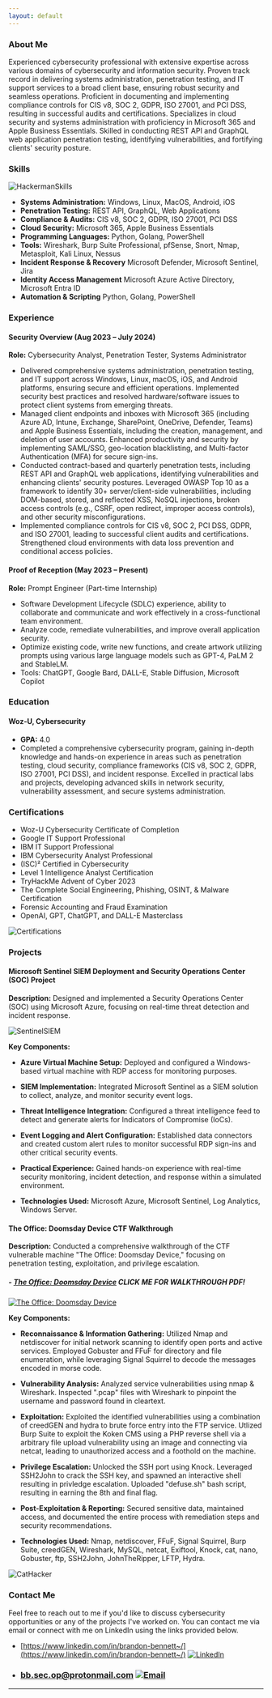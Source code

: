 ```yaml
---
layout: default
---
```


### **About Me**

Experienced cybersecurity professional with extensive expertise across various domains of cybersecurity and information security. Proven track record in delivering systems administration, penetration testing, and IT support services to a broad client base, ensuring robust security and seamless operations. Proficient in documenting and implementing compliance controls for CIS v8, SOC 2, GDPR, ISO 27001, and PCI DSS, resulting in successful audits and certifications. Specializes in cloud security and systems administration with proficiency in Microsoft 365 and Apple Business Essentials. Skilled in conducting REST API and GraphQL web application penetration testing, identifying vulnerabilities, and fortifying clients' security posture.

### **Skills**

![HackermanSkills](images/hackers-gif-preparing-to-hack.gif)


- **Systems Administration:** Windows, Linux, MacOS, Android, iOS
- **Penetration Testing:** REST API, GraphQL, Web Applications
- **Compliance & Audits:** CIS v8, SOC 2, GDPR, ISO 27001, PCI DSS
- **Cloud Security:** Microsoft 365, Apple Business Essentials
- **Programming Languages:** Python, Golang, PowerShell
- **Tools:** Wireshark, Burp Suite Professional, pfSense, Snort, Nmap, Metasploit, Kali Linux, Nessus
- **Incident Response & Recovery** Microsoft Defender, Microsoft Sentinel, Jira
- **Identity Access Management** Microsoft Azure Active Directory, Microsoft Entra ID
- **Automation & Scripting** Python, Golang, PowerShell

### **Experience**

#### **Security Overview (Aug 2023 – July 2024)**
**Role:** Cybersecurity Analyst, Penetration Tester, Systems Administrator

- Delivered comprehensive systems administration, penetration testing, and IT support across Windows, Linux, macOS, iOS, and Android platforms, ensuring secure and efficient operations. Implemented security best practices and resolved hardware/software issues to protect client systems from emerging threats.
- Managed client endpoints and inboxes with Microsoft 365 (including Azure AD, Intune, Exchange, SharePoint, OneDrive, Defender, Teams) and Apple Business Essentials, including the creation, management, and deletion of user accounts. Enhanced productivity and security by implementing SAML/SSO, geo-location blacklisting, and Multi-factor Authentication (MFA) for secure sign-ins.
- Conducted contract-based and quarterly penetration tests, including REST API and GraphQL web applications, identifying vulnerabilities and enhancing clients' security postures. Leveraged OWASP Top 10 as a framework to identify 30+ server/client-side vulnerabilities, including DOM-based, stored, and reflected XSS, NoSQL injections, broken access controls (e.g., CSRF, open redirect, improper access controls), and other security misconfigurations.
- Implemented compliance controls for CIS v8, SOC 2, PCI DSS, GDPR, and ISO 27001, leading to successful client audits and certifications. Strengthened cloud environments with data loss prevention and conditional access policies.

#### **Proof of Reception (May 2023 – Present)**
**Role:** Prompt Engineer (Part-time Internship)

- Software Development Lifecycle (SDLC) experience, ability to collaborate and communicate and work effectively in a cross-functional team environment.
- Analyze code, remediate vulnerabilities, and improve overall application security.
- Optimize existing code, write new functions, and create artwork utilizing prompts using various large language models such as GPT-4, PaLM 2 and StableLM.
- Tools: ChatGPT, Google Bard, DALL-E, Stable Diffusion, Microsoft Copilot

### **Education**

#### **Woz-U, Cybersecurity**
- **GPA:** 4.0
- Completed a comprehensive cybersecurity program, gaining in-depth knowledge and hands-on experience in areas such as penetration testing, cloud security, compliance frameworks (CIS v8, SOC 2, GDPR, ISO 27001, PCI DSS), and incident response. Excelled in practical labs and projects, developing advanced skills in network security, vulnerability assessment, and secure systems administration.

### **Certifications**

- Woz-U Cybersecurity Certificate of Completion
- Google IT Support Professional
- IBM IT Support Professional
- IBM Cybersecurity Analyst Professional
- (ISC)² Certified in Cybersecurity
- Level 1 Intelligence Analyst Certification
- TryHackMe Advent of Cyber 2023
- The Complete Social Engineering, Phishing, OSINT, & Malware Certification
- Forensic Accounting and Fraud Examination
- OpenAI, GPT, ChatGPT, and DALL-E Masterclass
  
![Certifications](images/ezgif-1-60b00daf79.gif)

### **Projects**

#### **Microsoft Sentinel SIEM Deployment and Security Operations Center (SOC) Project**
**Description:** Designed and implemented a Security Operations Center (SOC) using Microsoft Azure, focusing on real-time threat detection and incident response.

![SentinelSIEM](images/azuresentinel2.gif)

**Key Components:**

- **Azure Virtual Machine Setup:** Deployed and configured a Windows-based virtual machine with RDP access for monitoring purposes.

- **SIEM Implementation:** Integrated Microsoft Sentinel as a SIEM solution to collect, analyze, and monitor security event logs.

- **Threat Intelligence Integration:** Configured a threat intelligence feed to detect and generate alerts for Indicators of Compromise (IoCs).

- **Event Logging and Alert Configuration:** Established data connectors and created custom alert rules to monitor successful RDP sign-ins and other critical security events.

- **Practical Experience:** Gained hands-on experience with real-time security monitoring, incident detection, and response within a simulated environment.

- **Technologies Used:** Microsoft Azure, Microsoft Sentinel, Log Analytics, Windows Server.


#### **The Office: Doomsday Device CTF Walkthrough**
**Description:** Conducted a comprehensive walkthrough of the CTF vulnerable machine "The Office: Doomsday Device," focusing on penetration testing, exploitation, and privilege escalation.

##### - [The Office: Doomsday Device](https://github.com/BBennett92/brandonbennett.io/blob/main/images/doomsdayproject.pdf) **CLICK ME FOR WALKTHROUGH PDF!**
[![The Office: Doomsday Device](doomsday.png)](https://github.com/BBennett92/brandonbennett.io/blob/main/images/doomsdayproject.pdf)

**Key Components:**

- **Reconnaissance & Information Gathering:** Utilized Nmap and netdiscover for initial network scanning to identify open ports and active services. Employed Gobuster and FFuF for directory and file enumeration, while leveraging Signal Squirrel to decode the messages encoded in morse code.

- **Vulnerability Analysis:** Analyzed service vulnerabilities using nmap & Wireshark. Inspected ".pcap" files with Wireshark to pinpoint the username and password found in cleartext.

- **Exploitation:** Exploited the identified vulnerabilities using a combination of creedGEN and hydra to brute force entry into the FTP service. Utlized Burp Suite to exploit the Koken CMS using a PHP reverse shell via a arbitrary file upload vulnerability using an image and connecting via netcat, leading to unauthorized access and a foothold on the machine.

- **Privilege Escalation:** Unlocked the SSH port using Knock. Leveraged SSH2John to crack the SSH key, and spawned an interactive shell resulting in privledge escalation. Uploaded "defuse.sh" bash script, resulting in earning the 8th and final flag.

- **Post-Exploitation & Reporting:** Secured sensitive data, maintained access, and documented the entire process with remediation steps and security recommendations.

- **Technologies Used:** Nmap, netdiscover, FFuF, Signal Squirrel, Burp Suite, creedGEN, Wireshark, MySQL, netcat, Exiftool, Knock, cat, nano, Gobuster, ftp, SSH2John, JohnTheRipper, LFTP, Hydra.

![CatHacker](images/cat-hacking.gif)

### **Contact Me**

Feel free to reach out to me if you'd like to discuss cybersecurity opportunities or any of the projects I've worked on. You can contact me via email or connect with me on LinkedIn using the links provided below.

- [https://www.linkedin.com/in/brandon-bennett~/](https://www.linkedin.com/in/brandon-bennett~/) [![LinkedIn](images/icons8-linkedin-32.png)](https://www.linkedin.com/in/brandon-bennett~/)
- ### **bb.sec.op@protonmail.com** [![Email](images/mail.png)](mailto:bb.sec.op@protonmail.com)

---
